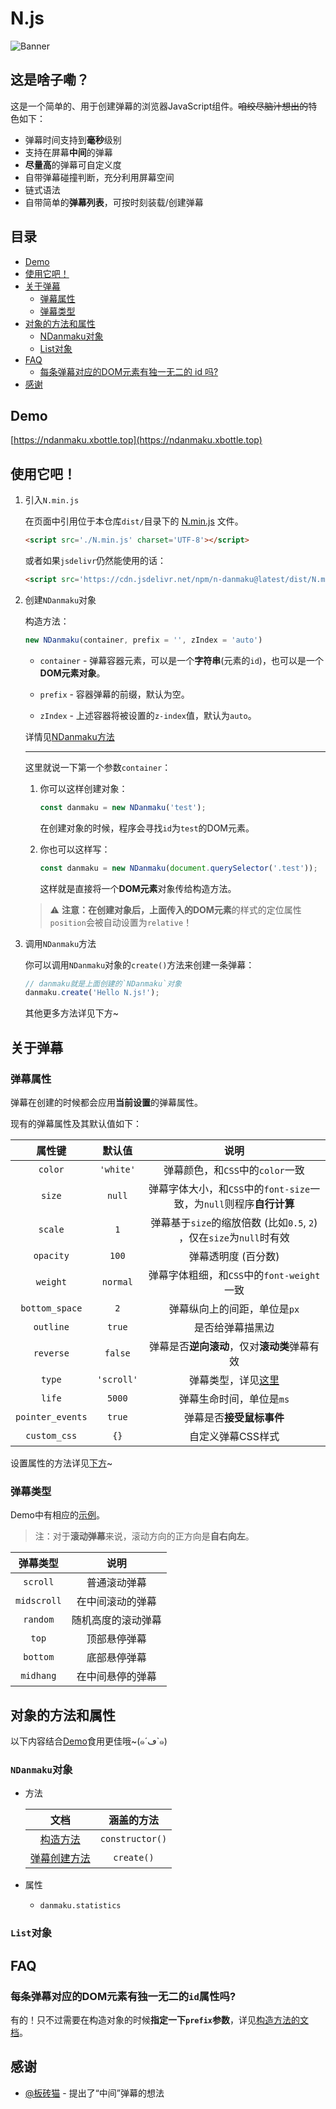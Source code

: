 # N.js

![Banner](https://ww2.sinaimg.cn/large/ed039e1fgy1fxzuvu16clj20m808cgpi)  

## 这是啥子嘞？ 

这是一个简单的、用于创建弹幕的浏览器JavaScript组件。<del>咱绞尽脑汁想出的</del>特色如下：

* 弹幕时间支持到**毫秒**级别
* 支持在屏幕**中间**的弹幕
* **尽量高**的弹幕可自定义度
* 自带弹幕碰撞判断，充分利用屏幕空间
* 链式语法
* 自带简单的**弹幕列表**，可按时刻装载/创建弹幕

## 目录

- [Demo](#demo)
- [使用它吧！](#使用它吧)  
- [关于弹幕](#关于弹幕)  
    - [弹幕属性](#弹幕属性)
    - [弹幕类型](#弹幕类型)
- [对象的方法和属性](#对象的方法和属性)  
    - [NDanmaku对象](#ndanmaku对象)  
    - [List对象](#list对象)
- [FAQ](#faq)
    - [每条弹幕对应的DOM元素有独一无二的 id 吗?](#每条弹幕对应的dom元素有独一无二的id属性吗)
- [感谢](#感谢)  

## Demo

[https://ndanmaku.xbottle.top](https://ndanmaku.xbottle.top)  

## 使用它吧！

1. 引入`N.min.js`  

    在页面中引用位于本仓库`dist/`目录下的 [N.min.js](dist/N.min.js) 文件。

    ```html  
    <script src='./N.min.js' charset='UTF-8'></script>  
    ```  

    或者如果`jsdelivr`仍然能使用的话：

    ```html
    <script src='https://cdn.jsdelivr.net/npm/n-danmaku@latest/dist/N.min.js' charset='UTF-8'></script>  
    ```

2. 创建`NDanmaku`对象

    构造方法：

    ```javascript
    new NDanmaku(container, prefix = '', zIndex = 'auto')
    ```

    - `container` - 弹幕容器元素，可以是一个**字符串**(元素的`id`)，也可以是一个**DOM元素对象**。

    - `prefix` - 容器弹幕的前缀，默认为空。

    - `zIndex` - 上述容器将被设置的`z-index`值，默认为`auto`。

    详情见[NDanmaku方法](#ndanmaku对象)  

    ------

    这里就说一下第一个参数`container`：
    
    1. 你可以这样创建对象：

        ```javascript
        const danmaku = new NDanmaku('test');
        ```

        在创建对象的时候，程序会寻找`id`为`test`的DOM元素。

    2. 你也可以这样写：

        ```javascript
        const danmaku = new NDanmaku(document.querySelector('.test'));
        ```

        这样就是直接将一个**DOM元素**对象传给构造方法。

    > ⚠ **注意：**在创建对象后，上面传入的**DOM元素**的样式的定位属性`position`会被自动设置为`relative`！

3. 调用`NDanmaku`方法

    你可以调用`NDanmaku`对象的`create()`方法来创建一条弹幕：

    ```javascript
    // danmaku就是上面创建的`NDanmaku`对象
    danmaku.create('Hello N.js!');
    ```

    其他更多方法详见下方~

## 关于弹幕

### 弹幕属性

弹幕在创建的时候都会应用**当前设置**的弹幕属性。  

现有的弹幕属性及其默认值如下：

| 属性键 | 默认值 | 说明 |
|:---:|:---:|:---:|
| `color` | `'white'` | 弹幕颜色，和`CSS`中的`color`一致 |
| `size` | `null` | 弹幕字体大小，和`CSS`中的`font-size`一致，为`null`则程序**自行计算** |
| `scale` | `1` | 弹幕基于`size`的缩放倍数 (比如`0.5`, `2`) ，仅在`size`为`null`时有效 |
| `opacity` | `100` | 弹幕透明度 (百分数) |
| `weight` | `normal` | 弹幕字体粗细，和`CSS`中的`font-weight`一致 |
| `bottom_space` | `2` | 弹幕纵向上的间距，单位是`px` |
| `outline` | `true` | 是否给弹幕描黑边 |
| `reverse` | `false` | 弹幕是否**逆向滚动**，仅对**滚动类**弹幕有效 |
| `type` | `'scroll'` | 弹幕类型，详见[这里](#弹幕类型) |
| `life` | `5000` | 弹幕生命时间，单位是`ms` |
| `pointer_events` | `true` | 弹幕是否**接受鼠标事件** |
| `custom_css` | `{}` | 自定义弹幕CSS样式 |

设置属性的方法详见[下方](#ndanmaku对象)~

### 弹幕类型

Demo中有相应的[示例](https://ndanmaku.xbottle.top/#%E6%94%B9%E5%8F%98%E5%BC%B9%E5%B9%95%E7%B1%BB%E5%9E%8B)。

> 注：对于**滚动弹幕**来说，滚动方向的正方向是**自右向左**。

| 弹幕类型 | 说明 |
|:---:|:---:|
| `scroll` | 普通滚动弹幕 |
| `midscroll` | 在中间滚动的弹幕 |
| `random` | 随机高度的滚动弹幕 |
| `top` | 顶部悬停弹幕 |
| `bottom` | 底部悬停弹幕 |
| `midhang` | 在中间悬停的弹幕 |

## 对象的方法和属性

以下内容结合[Demo](#demo)食用更佳哦~(๑´ڡ`๑) 

### `NDanmaku`对象

* 方法

    | 文档 | 涵盖的方法 |
    |:---:|:---:|
    |[构造方法](docs/constructor.md)|`constructor()`|
    |[弹幕创建方法](docs/create.md)|`create()`|
  
* 属性

    * `danmaku.statistics`


### `List`对象

## FAQ

### 每条弹幕对应的DOM元素有独一无二的`id`属性吗?  

有的！只不过需要在构造对象的时候**指定一下`prefix`参数**，详见[构造方法的文档](docs/constructor.md#prefix)。



## 感谢

* [@板砖猫](https://github.com/BanZhuan-CAT) - 提出了“中间”弹幕的想法